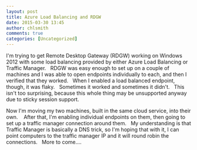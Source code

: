 ```yaml
---
layout: post
title: Azure Load Balancing and RDGW
date: 2015-03-30 13:45
author: chlsmith
comments: true
categories: [Uncategorized]
---
```

I'm trying to get Remote Desktop Gateway (RDGW) working on Windows 2012 with some load balancing provided by either Azure Load Balancing or Traffic Manager.   RDGW was easy enough to set up on a couple of machines and I was able to open endpoints individually to each, and then I verified that they worked.   When I enabled a load balanced endpoint, though, it was flaky.   Sometimes it worked and sometimes it didn't.   This isn't too surprising, because this whole thing may be unsupported anyway due to sticky session support.

Now I'm moving my two machines, built in the same cloud service, into their own.    After that, I'm enabling individual endpoints on them, then going to set up a traffic manager connection around them.   My understanding is that Traffic Manager is basically a DNS trick, so I'm hoping that with it, I can point computers to the traffic manager IP and it will round robin the connections.   More to come....
